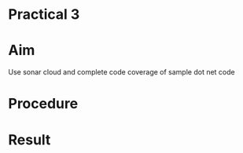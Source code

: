 # Practical 3
# Aim
Use sonar cloud and complete code coverage of sample dot net code
 
 
  
# Procedure

# Result
